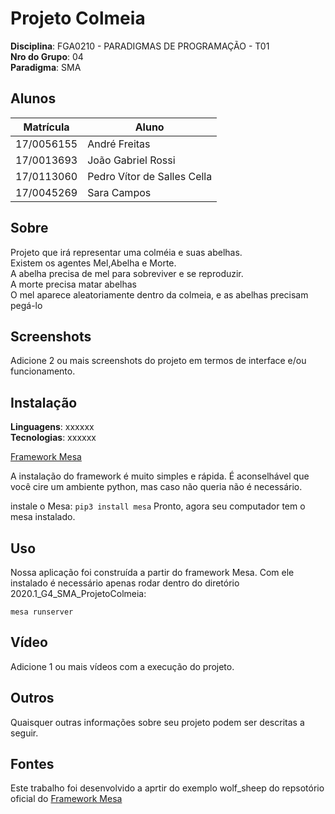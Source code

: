 # Projeto Colmeia

**Disciplina**: FGA0210 - PARADIGMAS DE PROGRAMAÇÃO - T01 <br>
**Nro do Grupo**: 04<br>
**Paradigma**: SMA<br>

## Alunos
|Matrícula | Aluno |
| -- | -- |
| 17/0056155 | André Freitas |
| 17/0013693 | João Gabriel Rossi |
| 17/0113060 | Pedro Vítor de Salles Cella |
| 17/0045269 | Sara Campos |

## Sobre 
Projeto que irá representar uma colméia e suas abelhas.<br>
Existem os agentes Mel,Abelha e Morte.<br>
A abelha precisa de mel para sobreviver e se reproduzir.<br>
A morte precisa matar abelhas<br>
O mel aparece aleatoriamente dentro da colmeia, e as abelhas precisam pegá-lo<br>

## Screenshots
Adicione 2 ou mais screenshots do projeto em termos de interface e/ou funcionamento.

## Instalação 
**Linguagens**: xxxxxx<br>
**Tecnologias**: xxxxxx<br>

[Framework Mesa](https://mesa.readthedocs.io/en/master/tutorials/intro_tutorial.html)

A instalação do framework é muito simples e rápida.
É aconselhável que você cire um ambiente python, mas caso não queria não é necessário.

instale o Mesa:
`pip3 install mesa`
Pronto, agora seu computador tem o mesa instalado.


## Uso 
Nossa aplicação foi construída a partir do framework Mesa.
Com ele instalado é necessário apenas rodar dentro do diretório 2020.1_G4_SMA_ProjetoColmeia:
```
mesa runserver 
```


## Vídeo
Adicione 1 ou mais vídeos com a execução do projeto.

## Outros 
Quaisquer outras informações sobre seu projeto podem ser descritas a seguir.

## Fontes
Este trabalho foi desenvolvido a aprtir do exemplo wolf_sheep do repsotório oficial do [Framework Mesa](https://mesa.readthedocs.io/en/master/tutorials/intro_tutorial.html)
